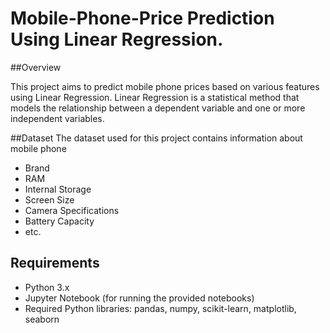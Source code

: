 # Mobile-Phone-Price Prediction Using Linear Regression.

##Overview

This project aims to predict mobile phone prices based on various features using Linear Regression. Linear Regression is a statistical method that models the relationship between a dependent variable and one or more independent variables.

##Dataset
The dataset used for this project contains information about mobile phone
- Brand
- RAM
- Internal Storage
- Screen Size
- Camera Specifications
- Battery Capacity
- etc.

## Requirements

- Python 3.x
- Jupyter Notebook (for running the provided notebooks)
- Required Python libraries: pandas, numpy, scikit-learn, matplotlib, seaborn


